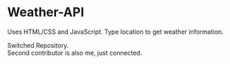 # Weather-API
Uses HTML/CSS and JavaScript.
Type location to get weather information.<br>

Switched Repository.<br>
Second contributor is also me, just connected.
